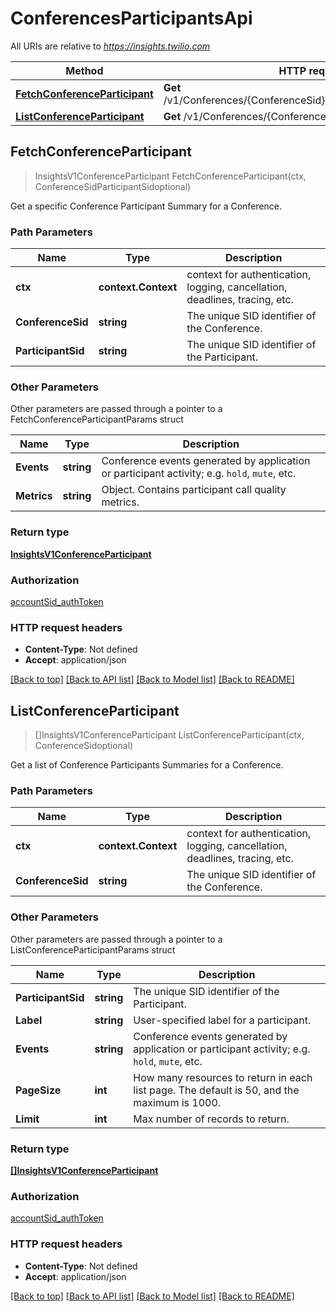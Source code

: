 # ConferencesParticipantsApi

All URIs are relative to *https://insights.twilio.com*

Method | HTTP request | Description
------------- | ------------- | -------------
[**FetchConferenceParticipant**](ConferencesParticipantsApi.md#FetchConferenceParticipant) | **Get** /v1/Conferences/{ConferenceSid}/Participants/{ParticipantSid} | 
[**ListConferenceParticipant**](ConferencesParticipantsApi.md#ListConferenceParticipant) | **Get** /v1/Conferences/{ConferenceSid}/Participants | 



## FetchConferenceParticipant

> InsightsV1ConferenceParticipant FetchConferenceParticipant(ctx, ConferenceSidParticipantSidoptional)



Get a specific Conference Participant Summary for a Conference.

### Path Parameters


Name | Type | Description
------------- | ------------- | -------------
**ctx** | **context.Context** | context for authentication, logging, cancellation, deadlines, tracing, etc.
**ConferenceSid** | **string** | The unique SID identifier of the Conference.
**ParticipantSid** | **string** | The unique SID identifier of the Participant.

### Other Parameters

Other parameters are passed through a pointer to a FetchConferenceParticipantParams struct


Name | Type | Description
------------- | ------------- | -------------
**Events** | **string** | Conference events generated by application or participant activity; e.g. `hold`, `mute`, etc.
**Metrics** | **string** | Object. Contains participant call quality metrics.

### Return type

[**InsightsV1ConferenceParticipant**](InsightsV1ConferenceParticipant.md)

### Authorization

[accountSid_authToken](../README.md#accountSid_authToken)

### HTTP request headers

- **Content-Type**: Not defined
- **Accept**: application/json

[[Back to top]](#) [[Back to API list]](../README.md#documentation-for-api-endpoints)
[[Back to Model list]](../README.md#documentation-for-models)
[[Back to README]](../README.md)


## ListConferenceParticipant

> []InsightsV1ConferenceParticipant ListConferenceParticipant(ctx, ConferenceSidoptional)



Get a list of Conference Participants Summaries for a Conference.

### Path Parameters


Name | Type | Description
------------- | ------------- | -------------
**ctx** | **context.Context** | context for authentication, logging, cancellation, deadlines, tracing, etc.
**ConferenceSid** | **string** | The unique SID identifier of the Conference.

### Other Parameters

Other parameters are passed through a pointer to a ListConferenceParticipantParams struct


Name | Type | Description
------------- | ------------- | -------------
**ParticipantSid** | **string** | The unique SID identifier of the Participant.
**Label** | **string** | User-specified label for a participant.
**Events** | **string** | Conference events generated by application or participant activity; e.g. `hold`, `mute`, etc.
**PageSize** | **int** | How many resources to return in each list page. The default is 50, and the maximum is 1000.
**Limit** | **int** | Max number of records to return.

### Return type

[**[]InsightsV1ConferenceParticipant**](InsightsV1ConferenceParticipant.md)

### Authorization

[accountSid_authToken](../README.md#accountSid_authToken)

### HTTP request headers

- **Content-Type**: Not defined
- **Accept**: application/json

[[Back to top]](#) [[Back to API list]](../README.md#documentation-for-api-endpoints)
[[Back to Model list]](../README.md#documentation-for-models)
[[Back to README]](../README.md)

